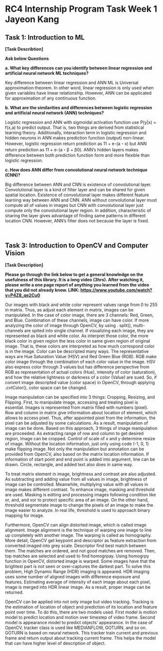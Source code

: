 

# RC4 Internship Program Task Week 1 Jayeon Kang

## Task 1: Introduction to ML
**[Task Describtion]**

**Ask below Questions**

**a. What key differences can you identify between linear regression and artificial neural network ML techniques?**

Key difference between linear regression and ANN ML is Universal approximation theorem. In other word, linear regression is only used when given variables have linear relationship. However, ANN can be applicated for approximation of any continuous function. 

**b. What are the similarities and differences between logistic regression and artificial neural network (ANN) techniques?**

Logistic regression and ANN with sigmoidal activation function use P(y|x) = f(x,a) to predict output. That is, two things are derived from statistical learning theory. Additionally, interaction term in logistic regression and hidden neurons in ANN makes prediction function (output) non-linear. However, logistic regression return prediction as 11 + e-(a・x) but ANN return prediction as 11 + e-(a・β + β0). ANN’s hidden layers makes difference between both prediction function form and more flexible than logistic regression. 

**c. How does ANN differ from convolutional neural network technique (CNN)?**

Big difference between ANN and CNN is existence of convolutional layer. Convolutional layer is a kind of filter layer and can be shared for given spatial location. Existence of convolutional layer makes different feature learning way between ANN and CNN. ANN without convolutional layer must compute all of values in images but CNN with convolutional layer just compute only the convolutional layer region. In addition, characteristic of sharing the layer gives advantage of finding same patterns in different location CNN. However, ANN’s filter does not because the layer is fixed.

 
## Task 3: Introduction to OpenCV and Computer Vision
**[Task Description]**

**Please go through the link below to get a general knowledge on the usefulness of this library. It is a long video (3hrs). After watching it, please write a one page report of anything you learned from the video that you did not already know. LINK: https://www.youtube.com/watch?v=P4Z8_qe2Cu0**

Our images with black and white color represent values range from 0 to 255 in matrix. Thus, as adjust each element in matrix, images can be manipulated. In the case of color image, there are 3 channels: Red, Green, and Blue. Combination of these channels, image can have color. If more analyzing the color of image through OpenCV, by using . split(), multi-channels are spited into single channel. If visualizing each image, they are represented as black and white color. As interpret those color, the more black color in given region the less color in same given region of original image. That is, these colors are interpreted as how much correspond color is in the image. Color can be descripted many ways. The representative ways are Hue Saturation Value (HSV) and Red Green Blue (RGB). RGB make color image through the combination of each color value in the image. HSV also express color through 3 values but has difference perspective from RGB as representation of actual colors (Hue), intensity of color (saturation), and how the relative lightness or darkness of a color (Value) are sued. So, if convert image descripted value (color space) in OpenCV, through applying .cvtColor(), color space can be changed.

Image manipulation can be specified into 3 things: Cropping, Resizing, and Flipping. First, to manipulate image, accessing and treating pixel is essential. Images is represented from matrix filled with numbers (pixel). Row and column in matrix give information about location of element, which allows to access pixel. Thus, after appointed pixel from the information, the pixel can be adjusted by some calculations. As a result, manipulation of image can be done. Based on this approach, 3 things of image manipulation are proceeded. As extracting range of row and column to get desired region, image can be cropped. Control of scale of x and y determine resize of image. Without the location information, just only using code (-1, 0, 1) make flipping image. Not only the manipulation but annotation can be provided from OpenCV, also based on the matrix location information. If information of start point and end point is added into argument, line can be drawn. Circle, rectangle, and added text also does in same way.

To treat matrix element in image, brightness and contrast are also adjusted. As subtracting and adding value from all values in image, brightness of image can be controlled. Meanwhile, multiplying value with all values in image makes different contrast. To enhance image, masking and threshold are used. Masking is editing and processing images following condition like or, and, and xor to protect specific area of an image. On the other hand, threshold segmentate image to change the pixels of an image to make the image easier to analyze. In real life, threshold is used to approach binary mapping for image. 

Furthermore, OpenCV can align distorted image, which is called image alignment. Image alignment is the technique of warping one image to line up completely with another image. The warping is called as homography. More detail, OpenCV get keypoint and descriptor as feature extraction from converted imaged into grey scale. Descriptor find best match between them. The matches are ordered, and not good matches are removed. Then, top matches are selected and used to find homogrpay. Using homogrpy function in OpenCV, distorted image is warped. Some images have that the brightest part is not seen or over-captures the darkest part. To solve this problem, High Dynamic Range (HDR) imaging is appeared. HDR imaging uses some number of aligned images with difference exposure and features. Estimating average of intensity of each image about each pixel, image is merged into HDR linear image. As a result, proper image can be returned.

OpenCV can be applied into not only image but video tracking. Tracking is the estimation of location of object and prediction of its location and feature point over time. To do this, there are two models used. First model is motion model to predict location and motion over timestep of video frame. Second model is appearance model to predict objects’ appearance. In the case of OpenCV, tracker class is used like MEDIANFLOW, GOTURN, and so on. GOTURN is based on neural network. This tracker train current and previous frame and return output about tracking current frame. This helps the model that can have higher level of description of object.
